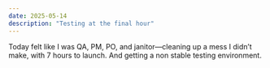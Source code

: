 ```yaml
---
date: 2025-05-14
description: "Testing at the final hour"
---
```

Today felt like I was QA, PM, PO, and janitor—cleaning up a mess I didn’t make, with 7 hours to launch. And getting a non stable testing environment.
